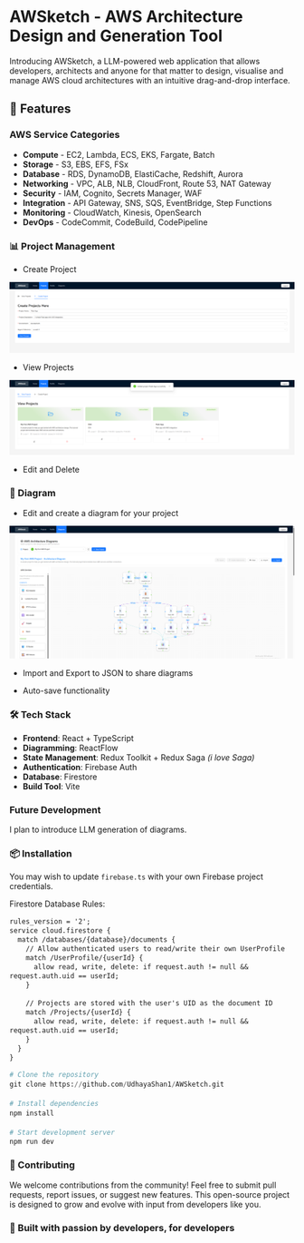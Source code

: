 # AWSketch - AWS Architecture Design and Generation Tool

Introducing AWSketch, a LLM-powered web application that allows developers, architects and anyone for that matter to design, visualise and manage AWS cloud architectures with an intuitive drag-and-drop interface.

## 🚀 Features

### AWS Service Categories
- **Compute** - EC2, Lambda, ECS, EKS, Fargate, Batch
- **Storage** - S3, EBS, EFS, FSx
- **Database** - RDS, DynamoDB, ElastiCache, Redshift, Aurora
- **Networking** - VPC, ALB, NLB, CloudFront, Route 53, NAT Gateway
- **Security** - IAM, Cognito, Secrets Manager, WAF
- **Integration** - API Gateway, SNS, SQS, EventBridge, Step Functions
- **Monitoring** - CloudWatch, Kinesis, OpenSearch
- **DevOps** - CodeCommit, CodeBuild, CodePipeline

### 📊 Project Management
- Create Project

![alt text](src\assets\screenshots\create_project.png)

- View Projects

![alt text](src\assets\screenshots\view_projects.png)

- Edit and Delete

### 🎨 Diagram

- Edit and create a diagram for your project

![alt text](src\assets\screenshots\diagram_example.png)

- Import and Export to JSON to share diagrams

- Auto-save functionality


### 🛠️ Tech Stack
- **Frontend**: React + TypeScript
- **Diagramming**: ReactFlow
- **State Management**: Redux Toolkit + Redux Saga _(i love Saga)_
- **Authentication**: Firebase Auth
- **Database**: Firestore
- **Build Tool**: Vite

### Future Development

I plan to introduce LLM generation of diagrams.

### 📦 Installation

You may wish to update `firebase.ts` with your own Firebase project credentials.

Firestore Database Rules:
```
rules_version = '2';
service cloud.firestore {
  match /databases/{database}/documents {
    // Allow authenticated users to read/write their own UserProfile
    match /UserProfile/{userId} {
      allow read, write, delete: if request.auth != null && request.auth.uid == userId;
    }
    
    // Projects are stored with the user's UID as the document ID
    match /Projects/{userId} {
      allow read, write, delete: if request.auth != null && request.auth.uid == userId;
    }
  }
}
```

```python
# Clone the repository
git clone https://github.com/UdhayaShan1/AWSketch.git

# Install dependencies
npm install

# Start development server
npm run dev
```


### 🤝 Contributing

We welcome contributions from the community! Feel free to submit pull requests, report issues, or suggest new features. This open-source project is designed to grow and evolve with input from developers like you.

### 💝 Built with passion by developers, for developers




